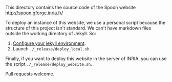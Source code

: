 This directory contains the source code of the Spoon website <http://spoon.gforge.inria.fr/>

To deploy an instance of this website, we use a personal script because the structure of this project isn't standard. We can't have markdown files outside the working directory of Jekyll. So:

1. [Configure your jekyll environment](http://jekyllrb.com/docs/installation/).
2. Launch `./_release/deploy_local.sh`.

Finally, if you want to deploy this website in the server of INRIA, you can use the script `./_release/deploy_website.sh`.

Pull requests welcome.
